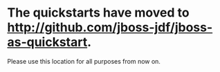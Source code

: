 # The quickstarts have moved to <http://github.com/jboss-jdf/jboss-as-quickstart>. 

Please use this location for all purposes from now on.
